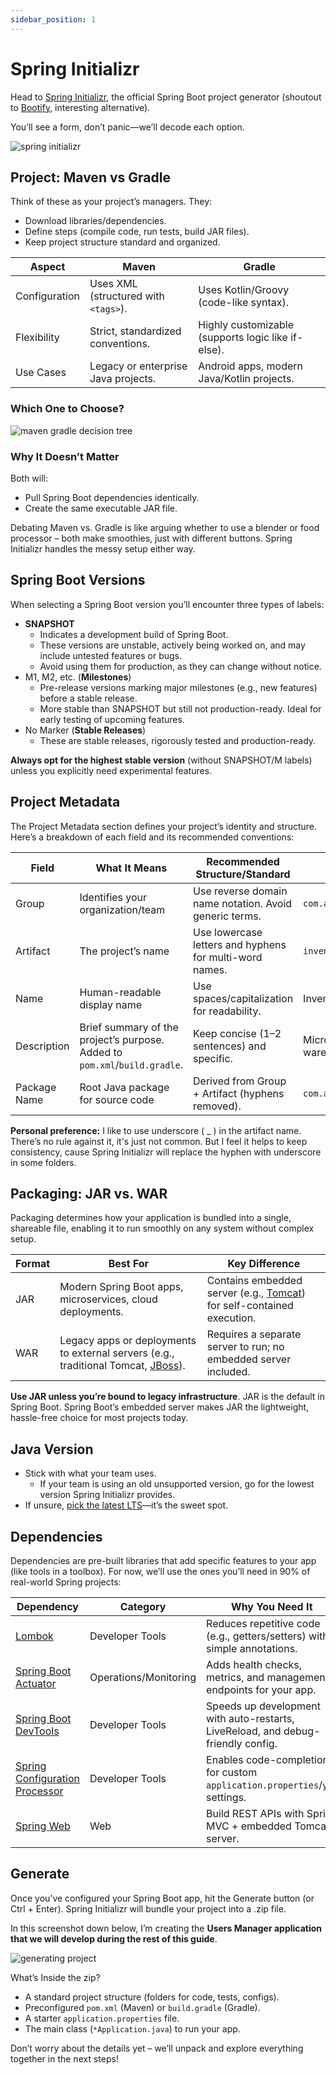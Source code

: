 ```yaml
---
sidebar_position: 1
---
```


# Spring Initializr

Head to [Spring Initializr](https://start.spring.io/), the official Spring Boot project generator (shoutout to [Bootify](https://bootify.io/), interesting alternative).

You’ll see a form, don’t panic—we’ll decode each option.

<div>
  <img src={require('@site/static/img/lets-create-a-spring-boot-project/spring-initializr.png').default} alt="spring initializr" />
</div>

## Project: Maven vs Gradle

Think of these as your project’s managers. They:

* Download libraries/dependencies.
* Define steps (compile code, run tests, build JAR files).
* Keep project structure standard and organized.

| Aspect        | Maven                                | Gradle                                             |
|---------------|--------------------------------------|----------------------------------------------------|
| Configuration | Uses XML (structured with `<tags>`). | Uses Kotlin/Groovy (code-like syntax).             |
| Flexibility   | Strict, standardized conventions.    | Highly customizable (supports logic like if-else). |
| Use Cases     | Legacy or enterprise Java projects.  | Android apps, modern Java/Kotlin projects.         |

### Which One to Choose?

<div>
  <img src={require('@site/static/img/lets-create-a-spring-boot-project/maven-gradle-decision-tree.png').default} alt="maven gradle decision tree" />
</div>

### Why It Doesn’t Matter

Both will:

* Pull Spring Boot dependencies identically.
* Create the same executable JAR file.

Debating Maven vs. Gradle is like arguing whether to use a blender or food processor – both make smoothies, just with different buttons. Spring Initializr handles the messy setup either way.

## Spring Boot Versions 

When selecting a Spring Boot version you’ll encounter three types of labels:

* **SNAPSHOT**
  * Indicates a development build of Spring Boot.
  * These versions are unstable, actively being worked on, and may include untested features or bugs.
  * Avoid using them for production, as they can change without notice.
* M1, M2, etc. (**Milestones**)
  * Pre-release versions marking major milestones (e.g., new features) before a stable release.
  * More stable than SNAPSHOT but still not production-ready. Ideal for early testing of upcoming features.
* No Marker (**Stable Releases**)
  * These are stable releases, rigorously tested and production-ready.

**Always opt for the highest stable version** (without SNAPSHOT/M labels) unless you explicitly need experimental features.

## Project Metadata

The Project Metadata section defines your project’s identity and structure. Here’s a breakdown of each field and its recommended conventions:

| Field        | What It Means                                                              | Recommended Structure/Standard                          | Example                                        |
|--------------|----------------------------------------------------------------------------|---------------------------------------------------------|------------------------------------------------|
| Group        | Identifies your organization/team                                          | Use reverse domain name notation. Avoid generic terms.  | `com.acme`                                     |
| Artifact     | The project’s name                                                         | Use lowercase letters and hyphens for multi-word names. | `inventory-service`                            |
| Name         | Human-readable display name                                                | Use spaces/capitalization for readability.              | Inventory Management                           |
| Description  | Brief summary of the project’s purpose. Added to `pom.xml`/`build.gradle`. | Keep concise (1–2 sentences) and specific.              | Microservice for tracking warehouse inventory. |
| Package Name | Root Java package for source code                                          | Derived from Group + Artifact (hyphens removed).        | `com.acme.inventoryservice`                    |

**Personal preference:** I like to use underscore ( _ ) in the artifact name. There’s no rule against it, it's just not common. But I feel it helps to keep consistency, cause Spring Initializr will replace the hyphen with underscore in some folders.

## Packaging: JAR vs. WAR

Packaging determines how your application is bundled into a single, shareable file, enabling it to run smoothly on any system without complex setup.

| Format | Best For                                                                                                                                                          | Key Difference                                                                                      |
|--------|-------------------------------------------------------------------------------------------------------------------------------------------------------------------|-----------------------------------------------------------------------------------------------------|
| JAR    | Modern Spring Boot apps, microservices, cloud deployments.                                                                                                        | Contains embedded server (e.g., [Tomcat](https://tomcat.apache.org/)) for self-contained execution. |
| WAR    | Legacy apps or deployments to external servers (e.g., traditional Tomcat, [JBoss](https://www.redhat.com/en/technologies/jboss-middleware/application-platform)). | Requires a separate server to run; no embedded server included.                                     |

**Use JAR unless you’re bound to legacy infrastructure**. JAR is the default in Spring Boot. Spring Boot’s embedded server makes JAR the lightweight, hassle-free choice for most projects today.

## Java Version

* Stick with what your team uses.
  * If your team is using an old unsupported version, go for the lowest version Spring Initializr provides.
* If unsure, [pick the latest LTS](https://www.oracle.com/java/technologies/java-se-support-roadmap.html)—it’s the sweet spot.

## Dependencies

Dependencies are pre-built libraries that add specific features to your app (like tools in a toolbox). For now, we’ll use the ones you’ll need in 90% of real-world Spring projects:

| Dependency                                                                                                                                                           | Category              | Why You Need It                                                                  |
|----------------------------------------------------------------------------------------------------------------------------------------------------------------------|-----------------------|----------------------------------------------------------------------------------|
| [Lombok](https://projectlombok.org/)                                                                                                                                 | Developer Tools       | Reduces repetitive code (e.g., getters/setters) with simple annotations.         |
| [Spring Boot Actuator](https://docs.spring.io/spring-boot/docs/3.3.4/reference/htmlsingle/index.html#actuator)                                                       | Operations/Monitoring | Adds health checks, metrics, and management endpoints for your app.              |
| [Spring Boot DevTools](https://docs.spring.io/spring-boot/docs/3.3.4/reference/htmlsingle/index.html#using.devtools)                                                 | Developer Tools       | Speeds up development with auto-restarts, LiveReload, and debug-friendly config. |
| [Spring Configuration Processor](https://docs.spring.io/spring-boot/docs/3.3.4/reference/htmlsingle/index.html#appendix.configuration-metadata.annotation-processor) | Developer Tools       | Enables code-completion for custom `application.properties`/`yml` settings.      |
| [Spring Web](https://docs.spring.io/spring-boot/docs/3.3.4/reference/htmlsingle/index.html#web)                                                                      | Web                   | Build REST APIs with Spring MVC + embedded Tomcat server.                        |

## Generate

Once you’ve configured your Spring Boot app, hit the Generate button (or Ctrl + Enter). Spring Initializr will bundle your project into a .zip file.

In this screenshot down below, I’m creating the **Users Manager application that we will develop during the rest of this guide**.

<div>
  <img src={require('@site/static/img/lets-create-a-spring-boot-project/generating-project.png').default} alt="generating project" />
</div>

What’s Inside the zip?

* A standard project structure (folders for code, tests, configs).
* Preconfigured `pom.xml` (Maven) or `build.gradle` (Gradle).
* A starter `application.properties` file.
* The main class (`*Application.java`) to run your app.

Don’t worry about the details yet – we’ll unpack and explore everything together in the next steps!

